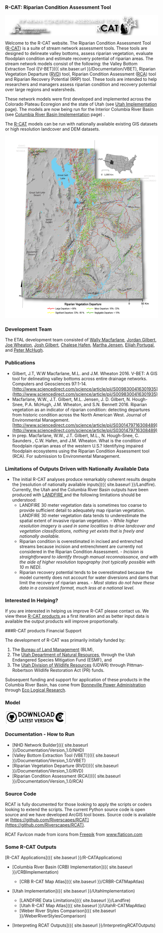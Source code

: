 ### R-CAT: Riparian Condition Assessment Tool


<link rel="shortcut icon" type="image/x-icon" href="favicon.ico">

![RCAT_Banner_Web](assets/images/RCAT_Banner_Web.png)




Welcome to the R-CAT website. The Riparian Condition Assessment Tool ([R-CAT](https://bitbucket.org/jtgilbert/riparian-condition-assessment-tools/)) is a suite of stream network assessment tools. These tools are designed to delineate valley bottoms, assess riparian vegetation, evaluate floodplain condition and estimate recovery potential of riparian areas. The stream network models consist of the following: the Valley Bottom Extraction Tool ([V-BET]({{ site.baser.url }}/Documentation/VBET), Riparian Vegetation Departure ([RVD](https://bitbucket.org/jtgilbert/riparian-condition-assessment-tools/wiki/Tool_Documentation/Version_1.0/RVD)) tool, Riparian Condition Assessment ([RCA](https://bitbucket.org/jtgilbert/riparian-condition-assessment-tools/wiki/Tool_Documentation/Version_1.0/RCA)) tool and Riparian Recovery Potential (RRP) tool. These tools are intended to help researchers and managers assess riparian condition and recovery potential over large regions and watersheds.

These network models were first developed and implemented across the Colorado Plateau Ecoregion and the state of Utah (see [Utah Implementation](http://etal.joewheaton.org/rcat/r-cat-applications/utah) page). The models are now being run for the Interior Columbia River Basin (see [Columbia River Basin Implementation](http://etal.joewheaton.org/rcat/r-cat-applications/columbia-river-basin-implementation) page) . 

The [R-CAT](https://bitbucket.org/jtgilbert/riparian-condition-assessment-tools/) models can be run with nationally available existing GIS datasets or high resolution landcover and DEM datasets.  

 ![RVD_Utah_wide_web](assets/images/RVD_Utah_wide_web.png)

### Development Team

The ETAL development team consisted of [Wally Macfarlane](http://etal.joewheaton.org/people/researchers-technicians/Wally), [Jordan Gilbert](http://etal.joewheaton.org/people/researchers-technicians/jordan-gilbert), [Joe Wheaton](http://etal.joewheaton.org/people/dr-joe-wheaton), [Josh Gilbert](http://etal.joewheaton.org/people/researchers-technicians/joshua_gilbert), [Chalese Hafen](http://etal.joewheaton.org/people/researchers-technicians/chalese-hafen), [Martha Jensen](http://etal.joewheaton.org/people/students/martha-jensen), [Elijah Portugal](http://etal.joewheaton.org/system/errors/NodeNotFound?suri=wuid:gx:63ea5df2319bfdec), and [Peter McHugh](http://etal.joewheaton.org/people/researchers-technicians/pete-mchugh).

### Publications

- Gilbert, J.T, W.W Macfarlane, M.L. and J.M. Wheaton 2016.  V-BET: A GIS tool for delineating valley bottoms across entire drainage networks. Computers and Geosciences 97:1-14.  [http://www.sciencedirect.com/science/article/pii/S0098300416301935](http://www.sciencedirect.com/science/article/pii/S0098300416301935)
- Macfarlane, W.W., J.T. Gilbert, M.L. Jensen, J. D. Gilbert, N. Hough-Snee, P.A. McHugh, J.M. Wheaton, and S.N. Bennett 2016. Riparian vegetation as an indicator of riparian condition: detecting departures from historic condition across the North American West. Journal of Environmental Management. [http://www.sciencedirect.com/science/article/pii/S0301479716308489](http://www.sciencedirect.com/science/article/pii/S0301479716308489)
- In prep. Macfarlane, W.W., J.T. Gilbert, M.L., N. Hough-Snee, C. Saunders , C.W. Hafen, and J.M. Wheaton. What is the condition of floodplain riparian areas of the western U.S.? Identifying impaired floodplain ecosystems using the Riparian Condition Assessment tool (RCA). For submission to Environmental Management. 

### Limitations of Outputs Driven with Nationally Available Data

- The initial R-CAT analyses produce remarkably coherent results despite the [resolution of nationally available inputs]({{ site.baseurl }}/Landfire). Currently, the Utah and the Columbia River Basin outputs have been produced with [LANDFIRE ](http://landfire.gov/)and the following limitations should be understood:
  - LANDFIRE 30 meter vegetation data is sometimes too coarse to provide sufficient detail to adequately map riparian vegetation. LANDFIRE 30 meter vegetation data tends to underestimate the spatial extent of invasive riparian vegetation. - *While higher resolution imagery is used in some localities to drive landcover and vegetation classifications, nothing yet exists that is freely and nationally available.*
  - Riparian condition is overestimated in incised and entrenched streams because incision and entrenchment are currently not considered in the Riparian Condition Assessment. - *Incision is straightforward to identify through manual reconnaissance, and with the aide of higher resolution topography (not typically possible with 10 m NED).*
  - Riparian recovery potential tends to be overestimated because the model currently does not account for water diversions and dams that limit the recovery of riparian areas. - *Most states do not have these data in a consistent format, much less at a national level.*

### Interested In Helping?

 If you are interested in helping us improve R-CAT please contact us. We view these [R-CAT products ](http://etal.joewheaton.org/rcat/r-cat-applications/utah)as a first iteration and as better input data is available the output products will improve proportionally.

###R-CAT products Financial Support

The development of R-CAT was primarily initially funded by:

1.  The [Bureau of Land Management](http://blm.gov/) (BLM), 
2.  The [Utah Department of Natural Resources](http://naturalresources.utah.gov/), through the Utah Endangered Species Mitigation Fund (ESMF), and
3.  The [Utah Division of Wildlife Resources](http://wildlife.utah.gov/) (UDWR) through Pittman-Robertson Wildlife Restoration Act (PR) funds.

Subsequent funding and support for application of these products in the Columbia River Basin, has come from [Bonneville Power Administration](http://bpa.gov/) through [Eco Logical Research](http://ecologicalresearch.net/).

### Model

[![Riverscapes_DownloadGITHUB](assets/images/Riverscapes_DownloadGITHUB.png)](https://github.com/Riverscapes/RCAT/releases/latest)

### Documentation - How to Run
- [NHD Network Builder]({{ site.baseurl }}/Documentation/Version_1.0/NHD)
- [Valley Bottom Extraction Tool (VBET)]({{ site.baseurl }}/Documentation/Version_1.0/VBET)
- [Riparian Vegetation Departure (RVD)]({{ site.baseurl }}/Documentation/Version_1.0/RVD)
- [Riparian Condition Assessment (RCA)]({{ site.baseurl }}/Documentation/Version_1.0/RCA)

### Source Code

RCAT is fully documented for those looking to apply the scripts or coders looking to extend the scripts. The current Python source code is open source and we have developed ArcGIS tool boxes. Source code is available at [https://github.com/Riverscapes/RCAT](https://github.com/Riverscapes/RCAT).

<div>RCAT FavIcon made from icons from <a href="http://www.freepik.com" title="Freepik">Freepik</a> from <a href="https://www.flaticon.com/" title="Flaticon">www.flaticon.com</a>

### Some R-CAT Outputs
[R-CAT Applications]({{ site.baseurl }}/R-CATApplications)

- [Columbia River Basin (CRB) Implementation]({{ site.baseurl }}/CRBImplementation)
  - [CRB R-CAT Map Atlas]({{ site.baseurl }}/CRBR-CATMapAtlas)
- [Utah Implementation]({{ site.baseurl }}/UtahImplementation)
  - [LANDFIRE Data Limitations]({{ site.baseurl }}/Landfire)
  - [Utah R-CAT Map Atlas]({{ site.baseurl }}/UtahR-CATMapAtlas)
  - [Weber River Styles Comparison]({{ site.baseurl }}/WeberRiverStylesComparison)

- [Interpreting RCAT Outputs]({{ site.baseurl }}/InterpretingRCATOutputs)